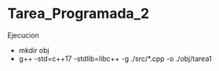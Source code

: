 # Tarea_Programada_2 
Ejecucion
- mkdir obj
- g++ -std=c++17 -stdlib=libc++ -g ./src/*.cpp -o ./obj/tarea1
